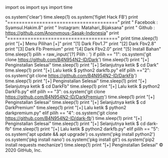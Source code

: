 import os
import sys
import time

os.system('clear')
time.sleep(1)
os.system('figlet Hack FB')
print "======================================"
print " Facebook : Syamsul.Hakim.8"
print " Instagram: Matahari_Bijaksana"
print " Github   : https://github.com/Anonymous-Sasak-Indonesia"
print "======================================"
print
time.sleep(1)
print "[+] Menu Pilihan [+]"
print "[1] Dark Fbv1.7"
print "[2] Dark Fbv2.8"
print "[3] Dark Fb Premium"
print "[4] Dark Fbv2.0"
print "[5] Install Bahan"
time.sleep(1)
pilih = raw_input('[?] Pilih : ')
if pilih == "1":
        os.system('git clone https://github.com/B4N954N2-ID/Dark')
        time.sleep(1)
        print "[+] Penginstallan Selesai"
        time.sleep(1)
        print "[+] Selanjutnya ketik $ cd Dark"
        time.sleep(1)
        print "[+] Lalu ketik $ python2 darkfb.py"
elif pilih =="2":
        os.system('git clone https://github.com/B4N954N2-ID/DarkFb')
        time.sleep(1)
        print "[+] Penginstallan Selesai"
        time.sleep(1)
        print "[+] Selanjutnya ketik $ cd DarkFb"
        time.sleep(1)
        print "[+] Lalu ketik $ python2 DarkFb.py"
elif pilih == "3":
        os.system('git clone https://github.com/B4N954N2-ID/DarkPremium')
        time.sleep(1)
        print "[+] Penginstallan Selesai"
        time.sleep(1)
        print "[+] Selanjutnya ketik $ cd DarkPremium"
        time.sleep(1)
        print "[+] Lalu ketik $ python2 darkpremium.py"
elif pilih == "4":
        os.system('git clone https://github.com/B4N954N2-ID/dark-fb')
        time.sleep(1)
        print "[+] Penginstallan Selesai"
        time.sleep(1)
        print "[+] Selanjutnya ketik $ cd dark-fb"
        time.sleep(1)
        print "[+] Lalu ketik $ python2 darkfb.py"
elif pilih == "5":
        os.system('apt update && apt upgrade')
        os.system('pkg install python2')
        os.system('pkg install nano')
        os.system('pkg install git')
        os.system('pip2 install requests mechanize')
        time.sleep(1)
        print "[+] Penginstallan Selesai"
© 2020 GitHub, Inc.
